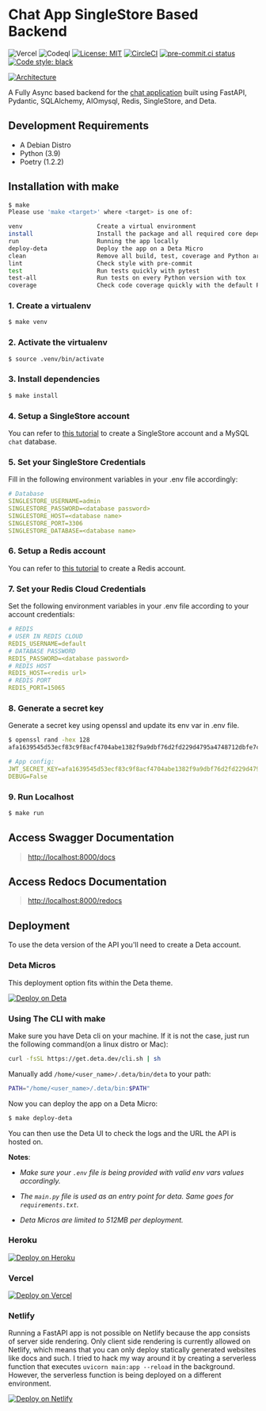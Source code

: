 # Chat App SingleStore Based Backend

![Vercel](https://vercelbadge.vercel.app/api/wiseaidev/fastapi-singlestore-backend)
![Codeql](https://github.com/github/docs/actions/workflows/codeql.yml/badge.svg)
[![License: MIT](https://img.shields.io/badge/License-MIT-blue.svg)](https://opensource.org/licenses/MIT)
[![CircleCI](https://dl.circleci.com/status-badge/img/gh/wiseaidev/fastapi-singlestore-backend/tree/main.svg?style=svg)](https://dl.circleci.com/status-badge/redirect/gh/wiseaidev/fastapi-singlestore-backend/tree/main)
[![pre-commit.ci status](https://results.pre-commit.ci/badge/github/wiseaidev/fastapi-singlestore-backend/main.svg)](https://results.pre-commit.ci/latest/github/wiseaidev/fastapi-singlestore-backend/main)
[![Code style: black](https://img.shields.io/badge/code%20style-black-000000.svg)](https://github.com/psf/black)

[![Architecture](https://dev-to-uploads.s3.amazonaws.com/uploads/articles/32lsb1pwom7ch3yx0yxi.jpg)](https://github.com/wiseaidev/fastapi-singlestore-backend)

A Fully Async based backend for the [chat application](https://github.com/wiseaidev/chat) built using FastAPI, Pydantic, SQLAlchemy, AIOmysql, Redis, SingleStore, and Deta.

## Development Requirements

- A Debian Distro
- Python (3.9)
- Poetry (1.2.2)

## Installation with make

```sh
$ make
Please use 'make <target>' where <target> is one of:

venv                     Create a virtual environment
install                  Install the package and all required core dependencies
run                      Running the app locally
deploy-deta              Deploy the app on a Deta Micro
clean                    Remove all build, test, coverage and Python artifacts
lint                     Check style with pre-commit
test                     Run tests quickly with pytest
test-all                 Run tests on every Python version with tox
coverage                 Check code coverage quickly with the default Python
```

### 1. Create a virtualenv

```sh
$ make venv
```

### 2. Activate the virtualenv

```sh
$ source .venv/bin/activate
```

### 3. Install dependencies

```sh
$ make install
```

### 4. Setup a SingleStore account

You can refer to [this tutorial](https://dev.to/wiseai/a-deep-dive-into-connecting-fastapi-with-singlestore-2dn8#setting-up-singlestore) to create a SingleStore account and a MySQL `chat` database.

### 5. Set your SingleStore Credentials

Fill in the following environment variables in your .env file accordingly:

```yaml
# Database
SINGLESTORE_USERNAME=admin
SINGLESTORE_PASSWORD=<database password>
SINGLESTORE_HOST=<database name>
SINGLESTORE_PORT=3306
SINGLESTORE_DATABASE=<database name>
```

### 6. Setup a Redis account

You can refer to [this tutorial](https://redis.info/try-free-dev-to) to create a Redis account.

### 7. Set your Redis Cloud Credentials

Set the following environment variables in your .env file according to your account credentials:

```yaml
# REDIS
# USER IN REDIS CLOUD
REDIS_USERNAME=default
# DATABASE PASSWORD
REDIS_PASSWORD=<database password>
# REDIS HOST
REDIS_HOST=<redis url>
# REDIS PORT
REDIS_PORT=15065
```

### 8. Generate a secret key

Generate a secret key using openssl and update its env var in .env file.

```sh
$ openssl rand -hex 128
afa1639545d53ecf83c9f8acf4704abe1382f9a9dbf76d2fd229d4795a4748712dbfe7cf1f0a812f1c0fad2d47c8343cd1017b22fc3bf43d052307137f6ba68cd2cb69748b561df846873a6257e3569d6307a7e022b82b79cb3d6e0fee00553d80913c1dcf946e2e91e1dfcbba1ed9f34c9250597c1f70f572744e91c68cbe76
```

```yaml
# App config:
JWT_SECRET_KEY=afa1639545d53ecf83c9f8acf4704abe1382f9a9dbf76d2fd229d4795a4748712dbfe7cf1f0a812f1c0fad2d47c8343cd1017b22fc3bf43d052307137f6ba68cd2cb69748b561df846873a6257e3569d6307a7e022b82b79cb3d6e0fee00553d80913c1dcf946e2e91e1dfcbba1ed9f34c9250597c1f70f572744e91c68cbe76
DEBUG=False
```

### 9. Run Localhost

```sh
$ make run
```

## Access Swagger Documentation

> <http://localhost:8000/docs>

## Access Redocs Documentation

> <http://localhost:8000/redocs>

## Deployment

To use the deta version of the API you'll need to create a Deta account.

### Deta Micros

This deployment option fits within the Deta theme.

[![Deploy on Deta](https://button.deta.dev/1/svg)](https://go.deta.dev/deploy?repo=https://github.com/wiseaidev/fastapi-singlestore-backend)

### Using The CLI with make

Make sure you have Deta cli on your machine. If it is not the case, just run the following command(on a linux distro or Mac):

```sh
curl -fsSL https://get.deta.dev/cli.sh | sh
```

Manually add `/home/<user_name>/.deta/bin/deta` to your path:

```sh
PATH="/home/<user_name>/.deta/bin:$PATH"
```

Now you can deploy the app on a Deta Micro:

```sh
$ make deploy-deta
```

You can then use the Deta UI to check the logs and the URL the API is hosted on.

**Notes**:

- _Make sure your `.env` file is being provided with valid env vars values accordingly._

- _The `main.py` file is used as an entry point for deta. Same goes for `requirements.txt`._

- _Deta Micros are limited to 512MB per deployment._

### Heroku

[![Deploy on Heroku](https://www.herokucdn.com/deploy/button.svg)](https://heroku.com/deploy?template=https://github.com/wiseaidev/fastapi-singlestore-backend)

### Vercel

[![Deploy on Vercel](https://camo.githubusercontent.com/f209ca5cc3af7dd930b6bfc55b3d7b6a5fde1aff/68747470733a2f2f76657263656c2e636f6d2f627574746f6e)](https://vercel.com/import/project?template=https://github.com/wiseaidev/fastapi-singlestore-backend&env=JWT_SECRET_KEY,SINGLESTORE_USERNAME,SINGLESTORE_PASSWORD,SINGLESTORE_HOST,SINGLESTORE_PORT,SINGLESTORE_DATABASE&envDescription=Your%20SingleStoreDB%20Account%2C%20Credentials%20and%20JWT_SECRET_KEY%20)

### Netlify

Running a FastAPI app is not possible on Netlify because the app consists of server side rendering. Only client side rendering is currently allowed on Netlify, which means that you can only deploy statically generated websites like docs and such. I tried to hack my way around it by creating a serverless function that executes `uvicorn main:app --reload` in the background. However, the serverless function is being deployed on a different environment.

[![Deploy on Netlify](https://www.netlify.com/img/deploy/button.svg)](https://app.netlify.com/start/deploy?repository=https://github.com/wiseaidev/fastapi-singlestore-backend)
